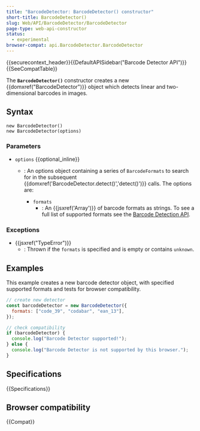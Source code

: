 ```yaml
---
title: "BarcodeDetector: BarcodeDetector() constructor"
short-title: BarcodeDetector()
slug: Web/API/BarcodeDetector/BarcodeDetector
page-type: web-api-constructor
status:
  - experimental
browser-compat: api.BarcodeDetector.BarcodeDetector
---
```


{{securecontext_header}}{{DefaultAPISidebar("Barcode Detector API")}}{{SeeCompatTable}}

The **`BarcodeDetector()`** constructor creates
a new {{domxref("BarcodeDetector")}} object which detects linear and two-dimensional
barcodes in images.

## Syntax

```js-nolint
new BarcodeDetector()
new BarcodeDetector(options)
```

### Parameters

- `options` {{optional_inline}}

  - : An options object containing a series of `BarcodeFormats` to search for
    in the subsequent {{domxref('BarcodeDetector.detect()','detect()')}} calls. The
    options are:

    - `formats`
      - : An {{jsxref('Array')}} of barcode formats as strings.
        To see a full list of supported formats see the [Barcode Detection API](/en-US/docs/Web/API/Barcode_Detection_API).

### Exceptions

- {{jsxref("TypeError")}}
  - : Thrown if the `formats` is specified and is empty or contains `unknown`.

## Examples

This example creates a new barcode detector object, with specified supported formats
and tests for browser compatibility.

```js
// create new detector
const barcodeDetector = new BarcodeDetector({
  formats: ["code_39", "codabar", "ean_13"],
});

// check compatibility
if (barcodeDetector) {
  console.log("Barcode Detector supported!");
} else {
  console.log("Barcode Detector is not supported by this browser.");
}
```

## Specifications

{{Specifications}}

## Browser compatibility

{{Compat}}
